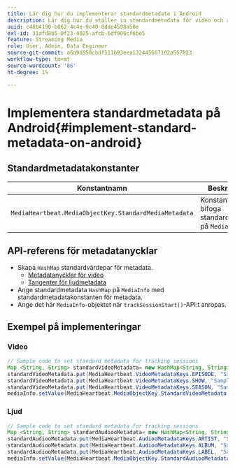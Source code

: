 ```yaml
---
title: Lär dig hur du implementerar standardmetadata i Android
description: Lär dig hur du ställer in standardmetadata för video och annonsering som ska skickas med spårningsanrop till Android.
uuid: c48b4190-b062-4c4e-9c40-8dde4598a50e
exl-id: 31afd8b5-0f23-4025-afcb-6df906cf6be5
feature: Streaming Media
role: User, Admin, Data Engineer
source-git-commit: a6a9d550cbdf511b93eea132445607102a557823
workflow-type: tm+mt
source-wordcount: '86'
ht-degree: 1%

---
```


# Implementera standardmetadata på Android{#implement-standard-metadata-on-android}

## Standardmetadatakonstanter

| Konstantnamn | Beskrivning   |
|---|---|
| `MediaHeartbeat.MediaObjectKey.StandardMediaMetadata` | Konstant för att bifoga standardmetadata på `MediaObject`. |

## API-referens för metadatanycklar

* Skapa `HashMap` standardvärdepar för metadata.
   * [Metadatanycklar för video](https://adobe-marketing-cloud.github.io/media-sdks/reference/android/com/adobe/primetime/va/simple/MediaHeartbeat.VideoMetadataKeys.html)
   * [Tangenter för ljudmetadata](https://adobe-marketing-cloud.github.io/media-sdks/reference/android/com/adobe/primetime/va/simple/MediaHeartbeat.AudioMetadataKeys.html)
* Ange standardmetadata `HashMap` på `MediaInfo` med standardmetadatakonstanten för metadata.
* Ange det här `MediaInfo`-objektet när `trackSessionStart()`-API:t anropas.

## Exempel på implementeringar

### Video

```java
// Sample code to set standard metadata for tracking sessions 
Map <String, String> standardVideoMetadata= new HashMap<String, String>(); 
standardVideoMetadata.put(MediaHeartbeat.VideoMetadataKeys.EPISODE, "Sample Episode"); 
standardVideoMetadata.put(MediaHeartbeat.VideoMetadataKeys.SHOW, "Sample Show"); 
standardVideoMetadata.put(MediaHeartbeat.VideoMetadataKeys.SEASON, "Sample Season"); 
mediaInfo.setValue(MediaHeartbeat.MediaObjectKey.StandardVideoMetadata, standardVideoMetadata);
```

### Ljud

```java
// Sample code to set standard metadata for tracking sessions 
Map <String, String> standardAudiooMetadata= new HashMap<String, String>(); 
standardAudiooMetadata.put(MediaHeartbeat.AudiooMetadataKeys.ARTIST, "Sample Artist"); 
standardAudiooMetadata.put(MediaHeartbeat.AudiooMetadataKeys.ALBUM, "Sample Album"); 
standardAudiooMetadata.put(MediaHeartbeat.AudiooMetadataKeys.LABEL, "Sample Label"); 
mediaInfo.setValue(MediaHeartbeat.MediaObjectKey.StandardAudiooMetadata, standardAudiooMetadata);
```
